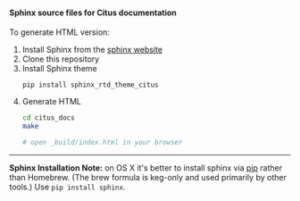 #### Sphinx source files for Citus documentation

To generate HTML version:

1. Install Sphinx from the [sphinx website](http://www.sphinx-doc.org/en/master/usage/installation.html)
2. Clone this repository
3. Install Sphinx theme
    ```
    pip install sphinx_rtd_theme_citus
    ```
4. Generate HTML
    ```bash
    cd citus_docs
    make

    # open _build/index.html in your browser
    ```

---

**Sphinx Installation Note:** on OS X it's better to install sphinx via [pip](https://pip.pypa.io/en/stable/installing/) rather than Homebrew.
(The brew formula is keg-only and used primarily by other tools.)
Use `pip install sphinx`.
